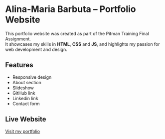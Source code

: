 # Alina-Maria Barbuta – Portfolio Website

This portfolio website was created as part of the Pitman Training Final Assignment.  
It showcases my skills in **HTML**, **CSS** and **JS**, and highlights my passion for web development and design.

## Features
- Responsive design
- About section
- Slideshow
- GitHub link
- Linkedin link
- Contact form

## Live Website
[Visit my portfolio](https://alina91-star.github.io)
